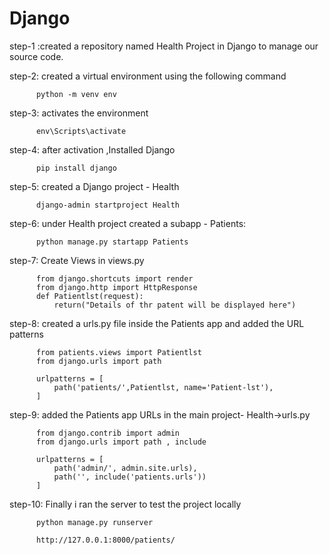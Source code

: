 # Django

step-1 :created a repository named Health Project in Django to manage our source code.

step-2: created a virtual environment using the following command

          python -m venv env
          
step-3: activates the environment

          env\Scripts\activate
step-4: after activation ,Installed Django

          pip install django
step-5: created a Django project - Health

          django-admin startproject Health
step-6: under Health project created a subapp - Patients:

          python manage.py startapp Patients
step-7: Create Views in views.py

          from django.shortcuts import render
          from django.http import HttpResponse
          def Patientlst(request):
              return("Details of thr patent will be displayed here")

step-8: created a urls.py file inside the Patients app and added the URL patterns 

          from patients.views import Patientlst
          from django.urls import path
          
          urlpatterns = [
              path('patients/',Patientlst, name='Patient-lst'),
          ]

step-9: added the Patients app URLs in the main project- Health->urls.py

          from django.contrib import admin
          from django.urls import path , include
          
          urlpatterns = [
              path('admin/', admin.site.urls),
              path('', include('patients.urls'))
          ]
step-10: Finally i ran the server to test the project locally

          python manage.py runserver

          http://127.0.0.1:8000/patients/
